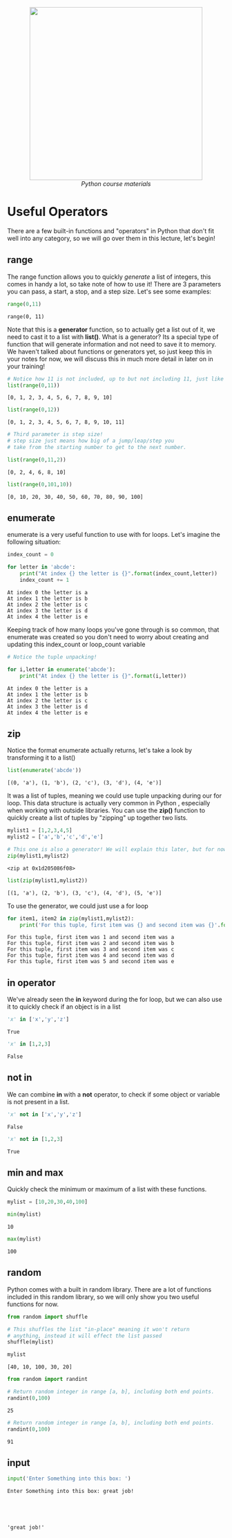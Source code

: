 <center>
    <img src='https://intecbrussel.be/img/logo3.png' width='400px' height='auto'/>
    <br/>
    <em>Python course materials</em>
</center>

# Useful Operators

There are a few built-in functions and "operators" in Python that don't fit well into any category, so we will go over them in this lecture, let's begin!

## range

The range function allows you to quickly *generate* a list of integers, this comes in handy a lot, so take note of how to use it! There are 3 parameters you can pass, a start, a stop, and a step size. Let's see some examples:


```python
range(0,11)
```




    range(0, 11)



Note that this is a **generator** function, so to actually get a list out of it, we need to cast it to a list with **list()**. What is a generator? Its a special type of function that will generate information and not need to save it to memory. We haven't talked about functions or generators yet, so just keep this in your notes for now, we will discuss this in much more detail in later on in your training!


```python
# Notice how 11 is not included, up to but not including 11, just like slice notation!
list(range(0,11))
```




    [0, 1, 2, 3, 4, 5, 6, 7, 8, 9, 10]




```python
list(range(0,12))
```




    [0, 1, 2, 3, 4, 5, 6, 7, 8, 9, 10, 11]




```python
# Third parameter is step size!
# step size just means how big of a jump/leap/step you 
# take from the starting number to get to the next number.

list(range(0,11,2))
```




    [0, 2, 4, 6, 8, 10]




```python
list(range(0,101,10))
```




    [0, 10, 20, 30, 40, 50, 60, 70, 80, 90, 100]



## enumerate

enumerate is a very useful function to use with for loops. Let's imagine the following situation:


```python
index_count = 0

for letter in 'abcde':
    print("At index {} the letter is {}".format(index_count,letter))
    index_count += 1
```

    At index 0 the letter is a
    At index 1 the letter is b
    At index 2 the letter is c
    At index 3 the letter is d
    At index 4 the letter is e
    

Keeping track of how many loops you've gone through is so common, that enumerate was created so you don't need to worry about creating and updating this index_count or loop_count variable


```python
# Notice the tuple unpacking!

for i,letter in enumerate('abcde'):
    print("At index {} the letter is {}".format(i,letter))
```

    At index 0 the letter is a
    At index 1 the letter is b
    At index 2 the letter is c
    At index 3 the letter is d
    At index 4 the letter is e
    

## zip

Notice the format enumerate actually returns, let's take a look by transforming it to a list()


```python
list(enumerate('abcde'))
```




    [(0, 'a'), (1, 'b'), (2, 'c'), (3, 'd'), (4, 'e')]



It was a list of tuples, meaning we could use tuple unpacking during our for loop. This data structure is actually very common in Python , especially when working with outside libraries. You can use the **zip()** function to quickly create a list of tuples by "zipping" up together two lists.


```python
mylist1 = [1,2,3,4,5]
mylist2 = ['a','b','c','d','e']
```


```python
# This one is also a generator! We will explain this later, but for now let's transform it to a list
zip(mylist1,mylist2)
```




    <zip at 0x1d205086f08>




```python
list(zip(mylist1,mylist2))
```




    [(1, 'a'), (2, 'b'), (3, 'c'), (4, 'd'), (5, 'e')]



To use the generator, we could just use a for loop


```python
for item1, item2 in zip(mylist1,mylist2):
    print('For this tuple, first item was {} and second item was {}'.format(item1,item2))
```

    For this tuple, first item was 1 and second item was a
    For this tuple, first item was 2 and second item was b
    For this tuple, first item was 3 and second item was c
    For this tuple, first item was 4 and second item was d
    For this tuple, first item was 5 and second item was e
    

## in operator

We've already seen the **in** keyword during the for loop, but we can also use it to quickly check if an object is in a list


```python
'x' in ['x','y','z']
```




    True




```python
'x' in [1,2,3]
```




    False



## not in

We can combine **in** with a **not** operator, to check if some object or variable is not present in a list.


```python
'x' not in ['x','y','z']
```




    False




```python
'x' not in [1,2,3]
```




    True



## min and max

Quickly check the minimum or maximum of a list with these functions.


```python
mylist = [10,20,30,40,100]
```


```python
min(mylist)
```




    10




```python
max(mylist)
```




    100



## random

Python comes with a built in random library. There are a lot of functions included in this random library, so we will only show you two useful functions for now.


```python
from random import shuffle
```


```python
# This shuffles the list "in-place" meaning it won't return
# anything, instead it will effect the list passed
shuffle(mylist)
```


```python
mylist
```




    [40, 10, 100, 30, 20]




```python
from random import randint
```


```python
# Return random integer in range [a, b], including both end points.
randint(0,100)
```




    25




```python
# Return random integer in range [a, b], including both end points.
randint(0,100)
```




    91



## input


```python
input('Enter Something into this box: ')
```

    Enter Something into this box: great job!
    




    'great job!'


